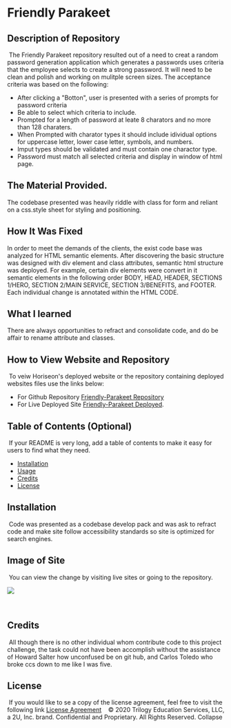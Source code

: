 # Friendly Parakeet

## Description of Repository
​
 The Friendly Parakeet repository resulted out of a need to creat a random password generation application which generates a passwords uses criteria that the employee selects to create a strong password.  It will need to be clean and polish and working on mulitple screen sizes.    The acceptance criteria was based on the following:  

 * After clicking a "Botton", user is presented with a series of prompts for password criteria
 * Be able to select which criteria to include.
 * Prompted for a length of password at leate 8 charators and no more than 128 charaters.
 * When Prompted with charator types it should include idividual options for uppercase letter, lower case letter, symbols, and numbers.  
 * Imput types should be validated and must contain one charactor type.
 * Password must match all selected criteria and display in window of html page.  

## The Material Provided.
 The codebase presented was heavily riddle with class for form and reliant on a css.style sheet for styling and positioning.

## How It Was Fixed

In order to meet the demands of the clients, the exist code base was analyzed for HTML semantic elements.  After discovering the basic structure was designed with div element and class attributes, semantic html structure was deployed.  For example, certain div elements were convert in it semantic elements in the following order BODY, HEAD, HEADER, SECTIONS 1/HERO, SECTION 2/MAIN SERVICE, SECTION 3/BENEFITS, and FOOTER.  
Each individual change is annotated within the HTML CODE.    

## What I learned

There are always opportunities to refract and consolidate code, and do be affair to rename attribute and classes. 
​
## How to View Website and Repository
​
To veiw Horiseon's deployed website or the repository containing deployed websites files use the links below:

* For Github Repository [Friendly-Parakeet Repository](https://github.com/KHudaKoz/friendly-parakeet) 
​
* For Live Deployed Site [Friendly-Parakeet Deployed](https://khudakoz.github.io/friendly-parakeet/).
​
​
## Table of Contents (Optional)
​
If your README is very long, add a table of contents to make it easy for users to find what they need.
​
* [Installation](#installation)
* [Usage](#usage)
* [Credits](#credits)
* [License](#license)
​
​
## Installation
​
Code was presented as a codebase develop pack and was ask to refract code and make site follow accessibility standards so site is optimized for search engines. 

## Image of Site
​
You can view the change by visiting live sites or going to the repository.   

![](assets/frontpage.PNG)

​

## Credits 
​
All though there is no other individual whom contribute code to this project challenge,  the task could not have been accomplish without the assistance of Howard Salter how unconfused be on git hub, and Carlos Toledo who broke ccs down to me like I was five.
​
​
## License
​
If you would like to se a copy of the license agreement, feel free to visit the following link [License Agreement](https://github.com/KHudaKoz/Horiseon-Seo/blob/main/License.md)
​
​
​
© 2020 Trilogy Education Services, LLC, a 2U, Inc. brand. Confidential and Proprietary. All Rights Reserved.
Collapse
